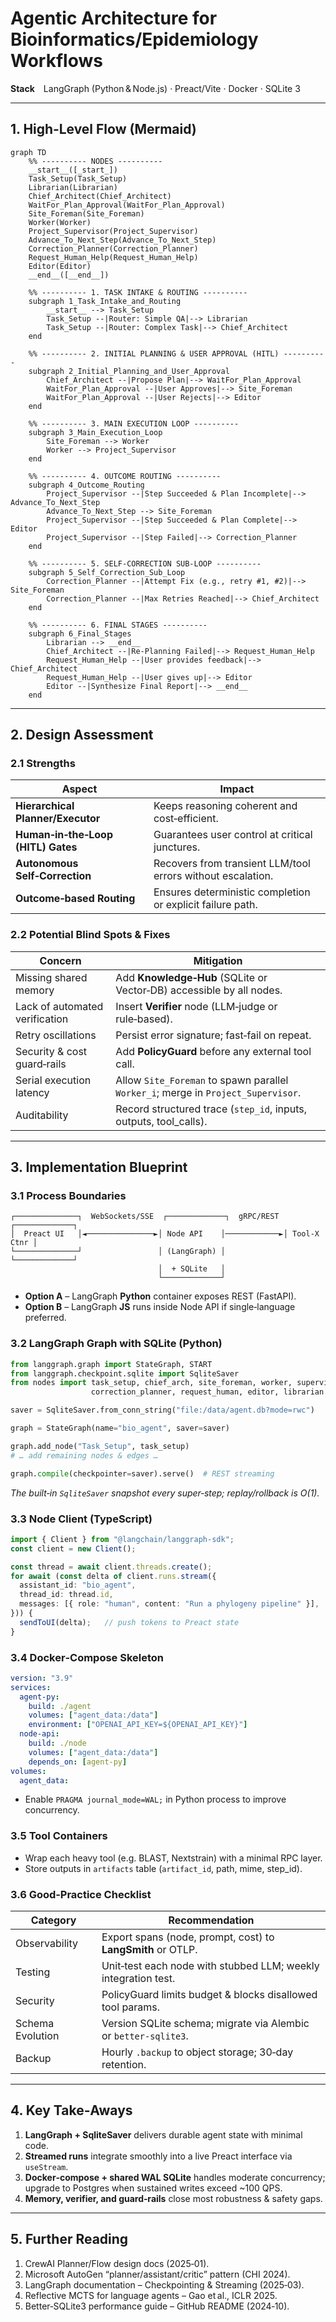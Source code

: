 # Agentic Architecture for Bioinformatics/Epidemiology Workflows

**Stack** LangGraph (Python & Node.js) · Preact/Vite · Docker · SQLite 3

---

## 1. High‑Level Flow (Mermaid)

```mermaid
graph TD
    %% ---------- NODES ----------
    __start__([_start_])
    Task_Setup(Task_Setup)
    Librarian(Librarian)
    Chief_Architect(Chief_Architect)
    WaitFor_Plan_Approval(WaitFor_Plan_Approval)
    Site_Foreman(Site_Foreman)
    Worker(Worker)
    Project_Supervisor(Project_Supervisor)
    Advance_To_Next_Step(Advance_To_Next_Step)
    Correction_Planner(Correction_Planner)
    Request_Human_Help(Request_Human_Help)
    Editor(Editor)
    __end__([__end__])

    %% ---------- 1. TASK INTAKE & ROUTING ----------
    subgraph 1_Task_Intake_and_Routing
        __start__ --> Task_Setup
        Task_Setup --|Router: Simple QA|--> Librarian
        Task_Setup --|Router: Complex Task|--> Chief_Architect
    end

    %% ---------- 2. INITIAL PLANNING & USER APPROVAL (HITL) ----------
    subgraph 2_Initial_Planning_and_User_Approval
        Chief_Architect --|Propose Plan|--> WaitFor_Plan_Approval
        WaitFor_Plan_Approval --|User Approves|--> Site_Foreman
        WaitFor_Plan_Approval --|User Rejects|--> Editor
    end
    
    %% ---------- 3. MAIN EXECUTION LOOP ----------
    subgraph 3_Main_Execution_Loop
        Site_Foreman --> Worker
        Worker --> Project_Supervisor
    end

    %% ---------- 4. OUTCOME ROUTING ----------
    subgraph 4_Outcome_Routing
        Project_Supervisor --|Step Succeeded & Plan Incomplete|--> Advance_To_Next_Step
        Advance_To_Next_Step --> Site_Foreman
        Project_Supervisor --|Step Succeeded & Plan Complete|--> Editor
        Project_Supervisor --|Step Failed|--> Correction_Planner
    end

    %% ---------- 5. SELF-CORRECTION SUB-LOOP ----------
    subgraph 5_Self_Correction_Sub_Loop
        Correction_Planner --|Attempt Fix (e.g., retry #1, #2)|--> Site_Foreman
        Correction_Planner --|Max Retries Reached|--> Chief_Architect
    end
    
    %% ---------- 6. FINAL STAGES ----------
    subgraph 6_Final_Stages
        Librarian --> __end__
        Chief_Architect --|Re-Planning Failed|--> Request_Human_Help
        Request_Human_Help --|User provides feedback|--> Chief_Architect
        Request_Human_Help --|User gives up|--> Editor
        Editor --|Synthesize Final Report|--> __end__
    end
```

---

## 2. Design Assessment

### 2.1 Strengths

| Aspect                             | Impact                                                      |
| ---------------------------------- | ----------------------------------------------------------- |
| **Hierarchical Planner/Executor**  | Keeps reasoning coherent and cost‑efficient.                |
| **Human‑in‑the‑Loop (HITL) Gates** | Guarantees user control at critical junctures.              |
| **Autonomous Self‑Correction**     | Recovers from transient LLM/tool errors without escalation. |
| **Outcome‑based Routing**          | Ensures deterministic completion or explicit failure path.  |

### 2.2 Potential Blind Spots & Fixes

| Concern                        | Mitigation                                                                        |
| ------------------------------ | --------------------------------------------------------------------------------- |
| Missing shared memory          | Add **Knowledge‑Hub** (SQLite or Vector‑DB) accessible by all nodes.              |
| Lack of automated verification | Insert **Verifier** node (LLM‑judge or rule‑based).                               |
| Retry oscillations             | Persist error signature; fast‑fail on repeat.                                     |
| Security & cost guard‑rails    | Add **PolicyGuard** before any external tool call.                                |
| Serial execution latency       | Allow `Site_Foreman` to spawn parallel `Worker_i`; merge in `Project_Supervisor`. |
| Auditability                   | Record structured trace (`step_id`, inputs, outputs, tool\_calls).                |

---

## 3. Implementation Blueprint

### 3.1 Process Boundaries

```
┌──────────────┐  WebSockets/SSE  ┌─────────────┐  gRPC/REST  ┌─────────────┐
│  Preact UI   │◄───────────────►│ Node API    │────────────►│ Tool‑X Ctnr │
└──────────────┘                 │ (LangGraph) │             └─────────────┘
                                 │  + SQLite   │
                                 └─────────────┘
```

* **Option A** – LangGraph **Python** container exposes REST (FastAPI).
* **Option B** – LangGraph **JS** runs inside Node API if single‑language preferred.

### 3.2 LangGraph Graph with SQLite (Python)

```python
from langgraph.graph import StateGraph, START
from langgraph.checkpoint.sqlite import SqliteSaver
from nodes import task_setup, chief_arch, site_foreman, worker, supervisor,
                  correction_planner, request_human, editor, librarian

saver = SqliteSaver.from_conn_string("file:/data/agent.db?mode=rwc")

graph = StateGraph(name="bio_agent", saver=saver)

graph.add_node("Task_Setup", task_setup)
# … add remaining nodes & edges …

graph.compile(checkpointer=saver).serve()  # REST streaming
```

*The built‑in `SqliteSaver` snapshot every super‑step; replay/rollback is O(1).*

### 3.3 Node Client (TypeScript)

```ts
import { Client } from "@langchain/langgraph-sdk";
const client = new Client();

const thread = await client.threads.create();
for await (const delta of client.runs.stream({
  assistant_id: "bio_agent",
  thread_id: thread.id,
  messages: [{ role: "human", content: "Run a phylogeny pipeline" }],
})) {
  sendToUI(delta);   // push tokens to Preact state
}
```

### 3.4 Docker‑Compose Skeleton

```yaml
version: "3.9"
services:
  agent-py:
    build: ./agent
    volumes: ["agent_data:/data"]
    environment: ["OPENAI_API_KEY=${OPENAI_API_KEY}"]
  node-api:
    build: ./node
    volumes: ["agent_data:/data"]
    depends_on: [agent-py]
volumes:
  agent_data:
```

* Enable `PRAGMA journal_mode=WAL;` in Python process to improve concurrency.

### 3.5 Tool Containers

* Wrap each heavy tool (e.g. BLAST, Nextstrain) with a minimal RPC layer.
* Store outputs in `artifacts` table (`artifact_id`, path, mime, step\_id).

### 3.6 Good‑Practice Checklist

| Category         | Recommendation                                                  |
| ---------------- | --------------------------------------------------------------- |
| Observability    | Export spans (node, prompt, cost) to **LangSmith** or OTLP.     |
| Testing          | Unit‑test each node with stubbed LLM; weekly integration test.  |
| Security         | PolicyGuard limits budget & blocks disallowed tool params.      |
| Schema Evolution | Version SQLite schema; migrate via Alembic or `better‑sqlite3`. |
| Backup           | Hourly `.backup` to object storage; 30‑day retention.           |

---

## 4. Key Take‑Aways

1. **LangGraph + SqliteSaver** delivers durable agent state with minimal code.
2. **Streamed runs** integrate smoothly into a live Preact interface via `useStream`.
3. **Docker‑compose + shared WAL SQLite** handles moderate concurrency; upgrade to Postgres when sustained writes exceed \~100 QPS.
4. **Memory, verifier, and guard‑rails** close most robustness & safety gaps.

---

## 5. Further Reading

1. CrewAI Planner/Flow design docs (2025‑01).
2. Microsoft AutoGen “planner/assistant/critic” pattern (CHI 2024).
3. LangGraph documentation – Checkpointing & Streaming (2025‑03).
4. Reflective MCTS for language agents – Gao et al., ICLR 2025.
5. Better‑SQLite3 performance guide – GitHub README (2024‑10).

